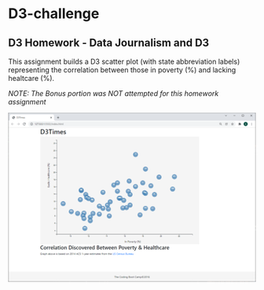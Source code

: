 # D3-challenge
## D3 Homework - Data Journalism and D3 ##

This assignment builds a D3 scatter plot (with state abbreviation labels) representing the correlation between those in poverty (%) and lacking healtcare (%).

_NOTE: The Bonus portion was NOT attempted for this homework assignment_

![Screenshot](screenshots/D3_screenshot.png)

